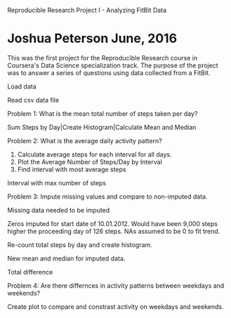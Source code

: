 Reproducible Research Project I - Analyzing FitBit Data

Joshua Peterson
June, 2016
===============================

<About>

<p>This was the first project for the Reproducible Research course in Coursera's Data Science specialization track. The purpose of the project was to answer a series of questions using data collected from a FitBit.</p>

Load data

Read csv data file
<!--begin.rcode
activity_data<- read.csv("activity.csv")
end.rcode-->

Problem 1: What is the mean total number of steps taken per day?

Sum Steps by Day|Create Histogram|Calculate Mean and Median
<!--begin.rcode
steps_day<- aggregate(steps ~ date, activity_data, sum)
hist(steps_day$steps, main = paste("Total Steps Each Day"), col="blue", xlab="Number of Steps")

paste("Mean Steps/Day=", mean(steps_day$steps))
paste("Median Steps/Day=", median(steps_day$steps))

end.rcode-->

Problem 2: What is the average daily activity pattern?

1. Calculate average steps for each interval for all days.
2. Plot the Average Number of Steps/Day by Interval
3. Find interval with most average steps
<!--begin.rcode
steps_interval<- aggregate(steps ~ interval, activity_data, mean)

plot(steps_interval$interval, steps_interval$steps, type="l", xlab="Interval", ylab="Number of Steps", main="Average Number of Steps/Day by Interval")

end.rcode-->

Interval with max number of steps
<!--begin.rcode
max_interval<- steps_interval[which.max(steps_interval$steps),1]
max_interval

end.rcode-->

Problem 3: Impute missing values and compare to non-imputed data.

Missing data needed to be imputed
<!--begin.rcode
incomplete_data<- sum(!complete.cases(activity_data))
imputed_data<- transform(activity_data, steps = ifelse(is.na(activity_data$steps), steps_interval$steps[match(activity_data$interval, steps_interval$interval)], activity_data$steps))

end.rcode-->

Zeros imputed for start date of 10.01.2012.  Would have been 9,000 steps higher the proceeding day of 126 steps.  NAs assumed to be 0 to fit trend.
<!--begin.rcode
imputed_data[as.character(imputed_data$date) == "2012.10.01", 1] <-0

end.rcode-->

Re-count total steps by day and create histogram.
<!--begin.rcode
steps_day_II<- aggregate(steps ~ date, imputed_data, sum)
hist(steps_day_II$steps, main = paste("Total Steps Each Day"), col="blue", xlab="Number of Steps")
hist(steps_day$steps, main= paste("Total Steps Each Day"), col="red", xlab="Number of Steps", add=T)
legend("topright", c("Imputed", "Non_imputed"), col=c("blue", "red"), lwd=10)

end.rcode-->

New mean and median for imputed data.
<!--begin.rcode
paste("Imputed Data Mean Steps/Day=", mean(steps_day_II$steps))
paste("Imputed Data Median Steps/Day=", median(steps_day_II$steps))

end.rcode-->

Total difference
<!--begin.rcode
paste("Total difference=", sum(steps_day_II$steps) - sum(steps_day$steps))

end.rcode-->

Problem 4: Are there differnces in activity patterns between weekdays and weekends?

Create plot to compare and constrast activity on weekdays and weekends.
<!--begin.rcode
weekdays<- c("Monday", "Tuesday", "Wednesday", "Thursday", "Friday")
imputed_data$dow = as.factor(ifelse(is.element(weekdays(as.Date(imputed_data$date)), weekdays), "Weekday", "Weekend"))
steps_interval_II<- aggregate(steps ~ interval + dow, imputed_data, mean)
library(lattice)
xyplot(steps_interval_II$steps ~ steps_interval_II$interval|steps_interval_II$dow, main="Average Steps per Day by Interval",xlab="Interval", ylab="Steps",layout=c(1,2), type="l")

end.rcode-->


</body>
</html>
